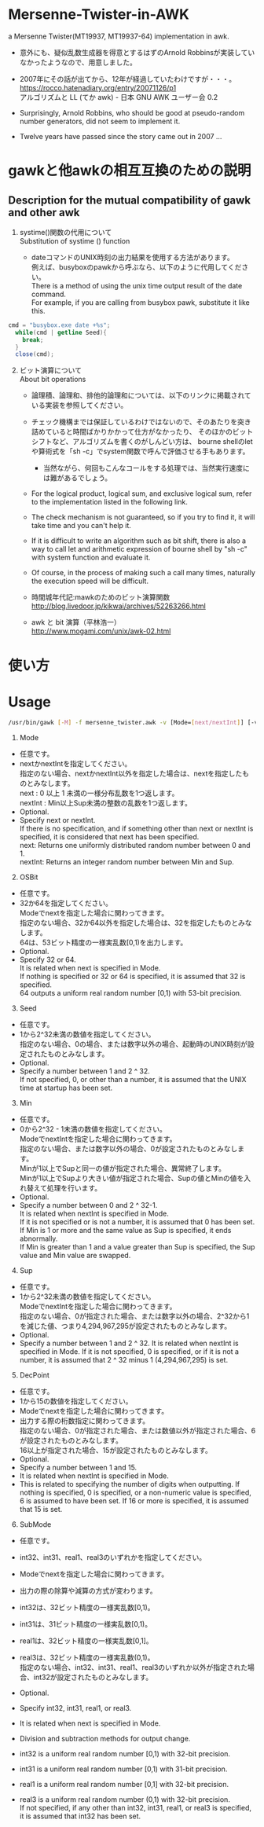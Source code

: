# Mersenne-Twister-in-AWK
a Mersenne Twister(MT19937, MT19937-64) implementation in awk.

* 意外にも、疑似乱数生成器を得意とするはずのArnold Robbinsが実装していなかったようなので、用意しました。
* 2007年にその話が出てから、12年が経過していたわけですが・・・。
https://rocco.hatenadiary.org/entry/20071126/p1  
アルゴリズムと LL (てか awk) - 日本 GNU AWK ユーザー会 0.2  

* Surprisingly, Arnold Robbins, who should be good at pseudo-random number generators, did not seem to implement it.
* Twelve years have passed since the story came out in 2007 ...


# gawkと他awkの相互互換のための説明
## Description for the mutual compatibility of gawk and other awk
1. systime()関数の代用について  
Substitution of systime () function

	* dateコマンドのUNIX時刻の出力結果を使用する方法があります。  
	例えば、busyboxのpawkから呼ぶなら、以下のように代用してください。  
	There is a method of using the unix time output result of the date command.  
	For example, if you are calling from busybox pawk, substitute it like this.  
  
  ```awk
  cmd = "busybox.exe date +%s";
	while(cmd | getline Seed){
	  break;
	}
	close(cmd);
  ```

2. ビット演算について  
About bit operations

	* 論理積、論理和、排他的論理和については、以下のリンクに掲載されている実装を参照してください。
	* チェック機構までは保証しているわけではないので、そのあたりを突き詰めていると時間ばかりかかって仕方がなかったり、
    そのほかのビットシフトなど、アルゴリズムを書くのがしんどい方は、
    bourne shellのletや算術式を「sh -c」でsystem関数で呼んで評価させる手もあります。
    	* 当然ながら、何回もこんなコールをする処理では、当然実行速度には難があるでしょう。

	* For the logical product, logical sum, and exclusive logical sum, refer to the implementation listed in the following link.
	* The check mechanism is not guaranteed, so if you try to find it, it will take time and you can't help it.
	* If it is difficult to write an algorithm such as bit shift, there is also a way to call let and arithmetic expression of bourne shell by "sh -c" with system function and evaluate it.
	* Of course, in the process of making such a call many times, naturally the execution speed will be difficult.

	* 時間城年代記:mawkのためのビット演算関数  
	http://blog.livedoor.jp/kikwai/archives/52263266.html

	* awk と bit 演算（平林浩一）  
	http://www.mogami.com/unix/awk-02.html

# 使い方
# Usage

```bash
/usr/bin/gawk [-M] -f mersenne_twister.awk -v [Mode=[next/nextInt]] [-v OSBit=[32/64]] [-v Seed=[[:digit:]].*] [-v Min=[[:digit:]].*] [-v Sup=[[:digit:]].*] [-v DecPoint=[[:digit:]].*] [-v SubMode=[int32/int31/real1/real3]]
```

1. Mode
* 任意です。  
* nextかnextIntを指定してください。  
指定のない場合、nextかnextInt以外を指定した場合は、nextを指定したものとみなします。  
next : 0 以上 1 未満の一様分布乱数を1つ返します。  
nextInt : Min以上Sup未満の整数の乱数を1つ返します。  
* Optional.  
* Specify next or nextInt.  
If there is no specification, and if something other than next or nextInt is specified, it is considered that next has been specified.  
next: Returns one uniformly distributed random number between 0 and 1.  
nextInt: Returns an integer random number between Min and Sup.  


2. OSBit
* 任意です。  
* 32か64を指定してください。  
Modeでnextを指定した場合に関わってきます。  
指定のない場合、32か64以外を指定した場合は、32を指定したものとみなします。  
64は、53ビット精度の一様実乱数[0,1)を出力します。  
* Optional.  
* Specify 32 or 64.  
It is related when next is specified in Mode.  
If nothing is specified or 32 or 64 is specified, it is assumed that 32 is specified.  
64 outputs a uniform real random number [0,1) with 53-bit precision.  

3. Seed
* 任意です。  
* 1から2^32未満の数値を指定してください。  
指定のない場合、0の場合、または数字以外の場合、起動時のUNIX時刻が設定されたものとみなします。
* Optional.  
* Specify a number between 1 and 2 ^ 32.  
If not specified, 0, or other than a number, it is assumed that the UNIX time at startup has been set.  

3. Min
* 任意です。  
* 0から2^32 - 1未満の数値を指定してください。    
ModeでnextIntを指定した場合に関わってきます。  
指定のない場合、または数字以外の場合、0が設定されたものとみなします。  
Minが1以上でSupと同一の値が指定された場合、異常終了します。  
Minが1以上でSupより大きい値が指定された場合、Supの値とMinの値を入れ替えて処理を行います。  
* Optional.  
* Specify a number between 0 and 2 ^ 32-1.  
It is related when nextInt is specified in Mode.  
If it is not specified or is not a number, it is assumed that 0 has been set.  
If Min is 1 or more and the same value as Sup is specified, it ends abnormally.  
If Min is greater than 1 and a value greater than Sup is specified, the Sup value and Min value are swapped.  

4. Sup
* 任意です。  
* 1から2^32未満の数値を指定してください。    
ModeでnextIntを指定した場合に関わってきます。  
指定のない場合、0が指定された場合、または数字以外の場合、2^32から1を減じた値、つまり4,294,967,295が設定されたものとみなします。  
* Optional.
* Specify a number between 1 and 2 ^ 32.
It is related when nextInt is specified in Mode.
If it is not specified, 0 is specified, or if it is not a number, it is assumed that 2 ^ 32 minus 1 (4,294,967,295) is set. 

5. DecPoint
* 任意です。
* 1から15の数値を指定してください。  
* Modeでnextを指定した場合に関わってきます。  
* 出力する際の桁数指定に関わってきます。  
指定のない場合、0が指定された場合、または数値以外が指定された場合、6が設定されたものとみなします。  
16以上が指定された場合、15が設定されたものとみなします。  
* Optional.
* Specify a number between 1 and 15.
* It is related when nextInt is specified in Mode.
* This is related to specifying the number of digits when outputting.
If nothing is specified, 0 is specified, or a non-numeric value is specified, 6 is assumed to have been set.
If 16 or more is specified, it is assumed that 15 is set.

6. SubMode
* 任意です。  
* int32、int31、real1、real3のいずれかを指定してください。  
* Modeでnextを指定した場合に関わってきます。  
* 出力の際の除算や減算の方式が変わります。  
* int32は、32ビット精度の一様実乱数[0,1)。  
* int31は、31ビット精度の一様実乱数[0,1)。  
* real1は、32ビット精度の一様実乱数[0,1]。  
* real3は、32ビット精度の一様実乱数(0,1)。  
指定のない場合、int32、int31、real1、real3のいずれか以外が指定された場合、int32が設定されたものとみなします。  

* Optional.  
* Specify int32, int31, real1, or real3.  
* It is related when next is specified in Mode.  
* Division and subtraction methods for output change.  
* int32 is a uniform real random number [0,1) with 32-bit precision.  
* int31 is a uniform real random number [0,1) with 31-bit precision.  
* real1 is a uniform real random number [0,1] with 32-bit precision.  
* real3 is a uniform real random number (0,1) with 32-bit precision.  
If not specified, if any other than int32, int31, real1, or real3 is specified, it is assumed that int32 has been set.  


